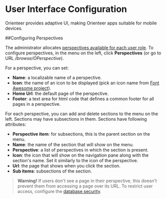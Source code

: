 # User Interface Configuration

Orienteer provides adaptive UI, making Orienteer apps suitable for mobile devices.

##Configuring Perspectives

The administrator allocates [perspectives available for each user role](https://orienteer.gitbooks.io/orienteer/content/understanding_orienteer_ui.html). To configure perspectives, in the menu on the left, click **Perspectives** (or go to URL */browse/OPerspective*).

For a perspective, you can set:
* **Name**: a localizable name of a perspective.
* **Icon**: the name of an icon to be displayed (pick an icon name from [Font Awesome project](http://fontawesome.io/icons/)).
* **Home Url**: the default page of the perspective.
* **Footer**: a text area for html code that defines a common footer for all pages in a perspective. 

For each perspective, you can add and delete sections to the menu on the left. Sections may have subsections in them. Sections have following attributes:

* **Perspective item**: for subsections, this is the parent section on the menu.
* **Name**: the name of the section that will show on the menu.
* **Perspective**: a list of perspectives in which the section is present.
* **Icon**: the icon that will show on the navigation pane along with the section's name. Set it similarly to the icon of the perspective. 
* **Url**: the page that shows when you click the section.
* **Sub items**: subsections of the section.


> **Warning!** If users don't see a page in their perspective, this doesn't prevent them from accessing a page over its URL. To restrict user access, configure the [database security](https://orienteer.gitbooks.io/orienteer/content/managing_users.html).